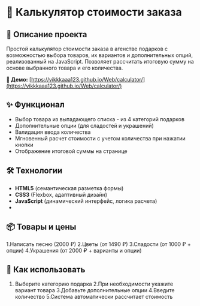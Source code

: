 # 🧮 Калькулятор стоимости заказа

## 📝 Описание проекта
Простой калькулятор стоимости заказа в агенстве подарков с возможностью выбора товаров, их вариантов и дополнительных опций, реализованный на JavaScript. Позволяет рассчитать итоговую сумму на основе выбранного товара и его количества.

**🔗 Демо:** [https://vikkkaaa123.github.io/Web/calculator/](https://vikkkaaa123.github.io/Web/calculator/)

## ✨ Функционал
- Выбор товара из выпадающего списка - из 4 категорий подарков
- Дополнительные опции (для сладостей и украшений)
- Валидация ввода количества
- Мгновенный расчет стоимости с учетом количества при нажатии кнопки
- Отображение итоговой суммы на странице

## 🛠 Технологии
- **HTML5** (семантическая разметка формы)
- **CSS3** (Flexbox, адаптивный дизайн)
- **JavaScript** (динамический интерфейс, логика расчета)
- 
## 📦 Товары и цены
1.Написать песню (2000 ₽)
2.Цветы (от 1490 ₽)
3.Сладости (от 1000 ₽ + опции)
4.Украшения (от 2000 ₽ + варианты и опции)

## 🚀 Как использовать
1. Выберите категорию подарка
2.При необходимости укажите вариант товара
3.Добавьте дополнительные опции
4.Введите количество
5.Система автоматически рассчитает стоимость
